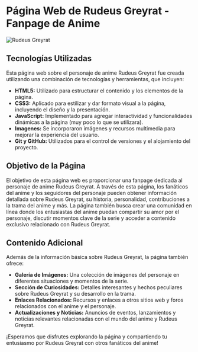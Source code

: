 # Página Web de Rudeus Greyrat - Fanpage de Anime

![Rudeus Greyrat](https://i0.wp.com/genzay.com/wp-content/uploads/2023/04/mushukotensei-01.png?resize=578%2C1024&ssl=1)

## Tecnologías Utilizadas

Esta página web sobre el personaje de anime Rudeus Greyrat fue creada utilizando una combinación de tecnologías y herramientas, que incluyen:

- **HTML5:** Utilizado para estructurar el contenido y los elementos de la página.
- **CSS3:** Aplicado para estilizar y dar formato visual a la página, incluyendo el diseño y la presentación.
- **JavaScript:** Implementado para agregar interactividad y funcionalidades dinámicas a la página (muy poco lo que se utilizara).
- **Imagenes:** Se incorporaron imágenes y recursos multimedia para mejorar la experiencia del usuario.
- **Git y GitHub:** Utilizados para el control de versiones y el alojamiento del proyecto.

## Objetivo de la Página

El objetivo de esta página web es proporcionar una fanpage dedicada al personaje de anime Rudeus Greyrat. A través de esta página, los fanáticos del anime y los seguidores del personaje pueden obtener información detallada sobre Rudeus Greyrat, su historia, personalidad, contribuciones a la trama del anime y más. La página también busca crear una comunidad en línea donde los entusiastas del anime puedan compartir su amor por el personaje, discutir momentos clave de la serie y acceder a contenido exclusivo relacionado con Rudeus Greyrat.

## Contenido Adicional

Además de la información básica sobre Rudeus Greyrat, la página también ofrece:

- **Galería de Imágenes:** Una colección de imágenes del personaje en diferentes situaciones y momentos de la serie.
- **Sección de Curiosidades:** Detalles interesantes y hechos peculiares sobre Rudeus Greyrat y su desarrollo en la trama.
- **Enlaces Relacionados:** Recursos y enlaces a otros sitios web y foros relacionados con el anime y el personaje.
- **Actualizaciones y Noticias:** Anuncios de eventos, lanzamientos y noticias relevantes relacionadas con el mundo del anime y Rudeus Greyrat.

¡Esperamos que disfrutes explorando la página y compartiendo tu entusiasmo por Rudeus Greyrat con otros fanáticos del anime!
